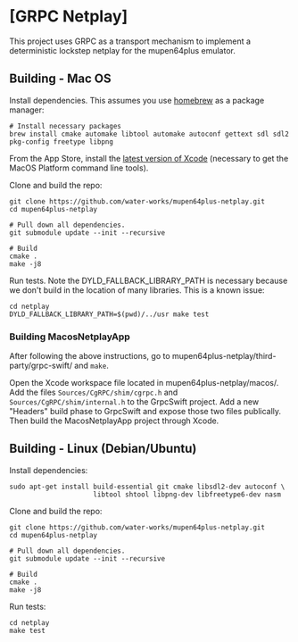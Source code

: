 # [GRPC Netplay]

This project uses GRPC as a transport mechanism to implement a deterministic 
lockstep netplay for the mupen64plus emulator.

## Building - Mac OS

Install dependencies. This assumes you use [homebrew](https://brew.sh/) as a
package manager:

```shell
# Install necessary packages
brew install cmake automake libtool automake autoconf gettext sdl sdl2 pkg-config freetype libpng
```

From the App Store, install the [latest version of Xcode](https://itunes.apple.com/us/app/xcode/id497799835?mt=12) (necessary to get the MacOS Platform command line tools).

Clone and build the repo:

```shell
git clone https://github.com/water-works/mupen64plus-netplay.git
cd mupen64plus-netplay

# Pull down all dependencies.
git submodule update --init --recursive

# Build
cmake .
make -j8
```

Run tests. Note the DYLD_FALLBACK_LIBRARY_PATH is necessary because we don't 
build in the location of many libraries. This is a known issue:

```shell
cd netplay
DYLD_FALLBACK_LIBRARY_PATH=$(pwd)/../usr make test
```

### Building MacosNetplayApp

After following the above instructions, go to mupen64plus-netplay/third-party/grpc-swift/ and `make`.

Open the Xcode workspace file located in mupen64plus-netplay/macos/.  Add the files `Sources/CgRPC/shim/cgrpc.h` and `Sources/CgRPC/shim/internal.h` to the GrpcSwift project.  Add a new "Headers" build phase to GrpcSwift and expose those two files publically.  Then build the MacosNetplayApp project through Xcode.

## Building - Linux (Debian/Ubuntu)

Install dependencies:

```shell
sudo apt-get install build-essential git cmake libsdl2-dev autoconf \
                     libtool shtool libpng-dev libfreetype6-dev nasm
```

Clone and build the repo:

```shell
git clone https://github.com/water-works/mupen64plus-netplay.git
cd mupen64plus-netplay

# Pull down all dependencies.
git submodule update --init --recursive

# Build
cmake .
make -j8
```

Run tests:

```shell
cd netplay
make test
```
